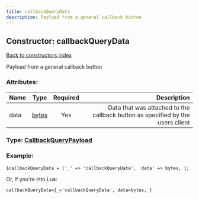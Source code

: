 ```yaml
---
title: callbackQueryData
description: Payload from a general callback button
---
```

## Constructor: callbackQueryData  
[Back to constructors index](index.md)



Payload from a general callback button

### Attributes:

| Name     |    Type       | Required | Description |
|----------|:-------------:|:--------:|------------:|
|data|[bytes](../types/bytes.md) | Yes|Data that was attached to the callback button as specified by the users client|



### Type: [CallbackQueryPayload](../types/CallbackQueryPayload.md)


### Example:

```
$callbackQueryData = ['_' => 'callbackQueryData', 'data' => bytes, ];
```  

Or, if you're into Lua:  


```
callbackQueryData={_='callbackQueryData', data=bytes, }

```


